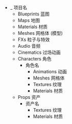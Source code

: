 - _ 项目名
	- Blueprints 蓝图
	- Maps 地图
	- Materials 材质
	- Meshes 网格体 (模型)
	- FXs 粒子与特效
	- Audio 音频
	- Cinematics 过场动画
	- Characters 角色
		- 角色名
			- Animations 动画
			- Meshes 网格体
			- Textures 纹理
			- Materials 材质
	- Props 资产
		- 资产名
			- Textures 纹理
			- Materials 材质